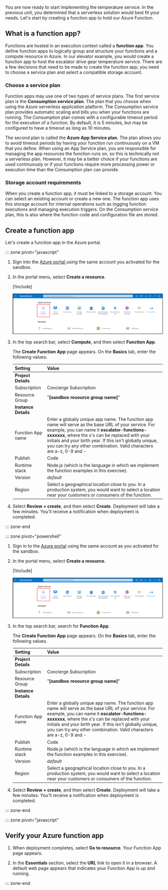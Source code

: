 You are now ready to start implementing the temperature service. In the previous unit, you determined that a serverless solution would best fit your needs. Let's start by creating a function app to hold our Azure Function.

## What is a function app?

Functions are hosted in an execution context called a **function app**. You define function apps to logically group and structure your functions and a compute resource in Azure. In our elevator example, you would create a function app to host the escalator drive gear temperature service. There are a few decisions that need to be made to create the function app; you need to choose a service plan and select a compatible storage account.

### Choose a service plan

Function apps may use one of two types of service plans. The first service plan is the **Consumption service plan**. The plan that you choose when using the Azure serverless application platform. The Consumption service plan provides automatic scaling and bills you when your functions are running. The Consumption plan comes with a configurable timeout period for the execution of a function. By default, it is 5 minutes, but may be configured to have a timeout as long as 10 minutes.

The second plan is called the **Azure App Service plan**. The plan allows you to avoid timeout periods by having your function run continuously on a VM that you define. When using an App Service plan, you are responsible for managing the app resources the function runs on, so this is technically not a serverless plan. However, it may be a better choice if your functions are used continuously or if your functions require more processing power or execution time than the Consumption plan can provide.

### Storage account requirements

When you create a function app, it must be linked to a storage account. You can select an existing account or create a new one. The function app uses this storage account for internal operations such as logging function executions and managing execution triggers. On the Consumption service plan, this is also where the function code and configuration file are stored.

## Create a function app

Let's create a function app in the Azure portal.

::: zone pivot="javascript"

1. Sign into the <a href="https://portal.azure.com/learn.docs.microsoft.com" data-linktype="external" target="az-portal">Azure portal <span class="docon docon-navigate-external" aria-hidden="true"></span></a> using the same account you activated for the sandbox.

1. In the portal menu, select **Create a resource**.

    [!include[](../../includes/functions-classic-workaround.md)]

    ![Screenshot of the Azure portal menu open showing the Create a resource choice.](../media/3-create-function-app-1.png)

1. In the top search bar, select **Compute**, and then select **Function App**.

    The **Create Function App** page appears. On the **Basics** tab, enter the following values.

    | Setting | Value  |
    | ------ | ------- |
    | **Project Details**  |
    | Subscription | Concierge Subscription |
    | Resource Group              | "**<rgn>[sandbox resource group name]</rgn>**" |
    | **Instance Details** |
    | Function App name  | Enter a globally unique app name. The function app name will serve as the base URL of your service. For example, you can name it **escalator-functions-xxxxxxx**, where the x's can be replaced with your initials and your birth year. If this isn't globally unique, you can try any other combination. Valid characters are a-z, 0-9 and - |
    | Publish  | Code |
    | Runtime stack | Node.js (which is the language in which we implement the function examples in this exercise). |
    | Version | *default* |
    | Region | Select a geographical location close to you. In a production system, you would want to select a location near your customers or consumers of the function. |

1. Select **Review + create**, and then select **Create**. Deployment will take a few minutes. You'll receive a notification when deployment is completed.

::: zone-end

::: zone pivot="powershell"

1. Sign in to the [Azure portal](https://portal.azure.com/learn.docs.microsoft.com?azure-portal=true) using the same account as you activated for the sandbox.

1. In the portal menu, select **Create a resource**.

    [!include[](../../includes/functions-classic-workaround.md)]

    ![Screenshot of the Azure portal menu open showing the Create a resource choice.](../media/3-create-function-app-1.png)

1. In the top search bar, search for **Function App**.

    The **Create Function App** page appears. On the **Basics** tab, enter the following values.

    | Setting | Value  |
    | ------ | ------- |
    | **Project Details** |
    | Subscription | Concierge Subscription |
    | Resource Group              | "**<rgn>[sandbox resource group name]</rgn>**" |
    | **Instance Details** |
    | Function App name  | Enter a globally unique app name. The function app name will serve as the base URL of your service. For example, you can name it **escalator-functions-xxxxxxx**, where the x's can be replaced with your initials and your birth year. If this isn't globally unique, you can try any other combination. Valid characters are a-z, 0-9 and - |
    | Publish  | Code |
    | Runtime stack | Node.js (which is the language in which we implement the function examples in this exercise). |
    | Version | *default* |
    | Region | Select a geographical location close to you. In a production system, you would want to select a location near your customers or consumers of the function. |

1. Select **Review + create**, and then select **Create**. Deployment will take a few minutes. You'll receive a notification when deployment is completed.

::: zone-end

::: zone pivot="javascript"

## Verify your Azure function app

1. When deployment completes, select **Go to resource**. Your Function App page appears.

1. In the **Essentials** section, select the **URL** link to open it in a browser. A default web page appears that indicates your Function App is up and running.

::: zone-end
